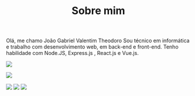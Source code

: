 <header>
 <h1>Sobre mim</h1>
</header>
<main>
 <p>
  Olá, me chamo João Gabriel Valentim Theodoro</h1> 
  Sou técnico em informática e trabalho com desenvolvimento web, em back-end e front-end. Tenho habilidade com Node.JS,     Express.js , React.js e Vue.js.
 </p>
<p>
 <img align="center" 
     src="https://github-readme-stats.vercel.app/api/top-langs/?username=JoaoValentimDev&theme=tokyonight" />
</p>
<p>
 <img align="center" 
     src="https://github-readme-stats.vercel.app/api/?username=JoaoValentimDev&theme=tokyonight" />
</p>
<p>
 <img align="center" 
     src="https://github-readme-stats.vercel.app/api/pin/?username=JoaoValentimDev&theme=tokyonight&repo=hello-world-deno" />
  <img align="center" 
     src="https://github-readme-stats.vercel.app/api/pin/?username=JoaoValentimDev&theme=tokyonight&repo=hello-world-nodejs" />
 <img align="center" 
     src="https://github-readme-stats.vercel.app/api/pin/?username=JoaoValentimDev&theme=tokyonight&repo=python-cores-terminal" />
</p>
</main>
